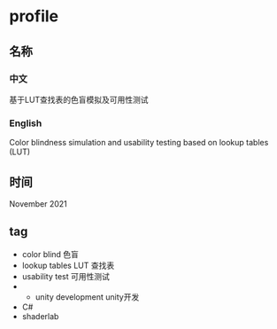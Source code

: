 # profile 
## 名称
### 中文 
基于LUT查找表的色盲模拟及可用性测试

### English
Color blindness simulation and usability testing based on lookup tables (LUT)
## 时间
November 2021
## tag
- color blind 色盲
- lookup tables LUT 查找表
- usability test 可用性测试
- - unity development unity开发
- C#
- shaderlab 